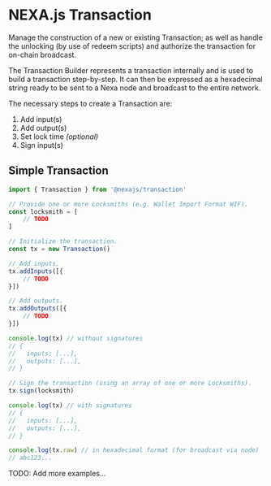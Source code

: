 # NEXA.js Transaction

Manage the construction of a new or existing Transaction; as well as handle
the unlocking (by use of redeem scripts) and authorize the transaction
for on-chain broadcast.

The Transaction Builder represents a transaction internally and is used to build a transaction step-by-step. It can then be expressed as a hexadecimal string ready to be sent to a Nexa node and broadcast to the entire network.

The necessary steps to create a Transaction are:
1. Add input(s)
2. Add output(s)
3. Set lock time _(optional)_
4. Sign input(s)


## Simple Transaction

```js
import { Transaction } from '@nexajs/transaction'

// Provide one or more Locksmiths (e.g. Wallet Import Format WIF).
const locksmith = [
    // TODO
]

// Initialize the transaction.
const tx = new Transaction()

// Add inputs.
tx.addInputs([{
    // TODO
}])

// Add outputs.
tx.addOutputs([{
    // TODO
}])

console.log(tx) // without signatures
// {
//   inputs: [...],
//   outputs: [...],
// }

// Sign the transaction (using an array of one or more Locksmiths).
tx.sign(locksmith)

console.log(tx) // with signatures
// {
//   inputs: [...],
//   outputs: [...],
// }

console.log(tx.raw) // in hexadecimal format (for broadcast via node)
// abc123...
```


TODO: Add more examples...
